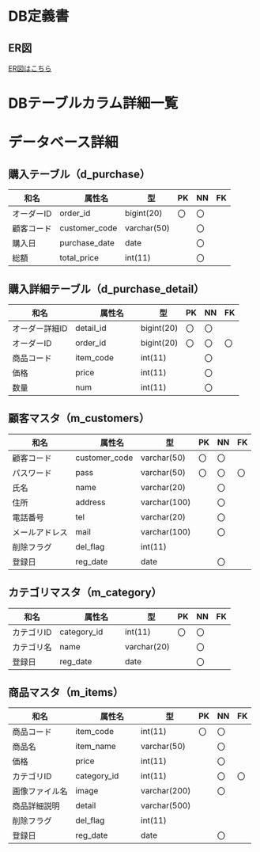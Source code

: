 # DB定義書
## ER図
[ER図はこちら](https://github.com/Aso2001369/2021sys-design/blob/main/src/md/db/Sample_ER.md "ER図はこちら") 

# DBテーブルカラム詳細一覧

# データベース詳細

## 購入テーブル（d_purchase）

|和名| 　　属性名 　　| 　型　 | PK | NN | FK |
|----|---------------|--------|----|----|----|
|オーダーID|order_id|bigint(20)|〇|〇||
|顧客コード|customer_code|varchar(50)||〇||
|購入日|purchase_date|date||〇||
|総額|total_price|int(11)||〇||

## 購入詳細テーブル（d_purchase_detail）

|和名| 　　属性名 　　| 　型　 | PK | NN | FK |
|----|---------------|--------|----|----|----|
|オーダー詳細ID|detail_id|bigint(20)|〇|〇||
|オーダーID|order_id|bigint(20)|〇|〇|〇|
|商品コード|item_code|int(11)||〇||
|価格|price|int(11)||〇||
|数量|num|int(11)||〇||

## 顧客マスタ（m_customers）
|和名| 　　属性名 　　| 　型　 | PK | NN | FK |
|----|---------------|--------|----|----|----|
|顧客コード|customer_code|varchar(50)|〇|〇||
|パスワード|pass|varchar(50)|〇|〇|〇|
|氏名|name|varchar(20)||〇||
|住所|address|varchar(100)||〇||
|電話番号|tel|varchar(20)||〇||
|メールアドレス|mail|varchar(100)||〇||
|削除フラグ|del_flag|int(11)||||
|登録日|reg_date|date||〇||

## カテゴリマスタ（m_category）
|和名| 　　属性名 　　| 　型　 | PK | NN | FK |
|----|---------------|--------|----|----|----|
|カテゴリID|category_id|int(11)|〇|〇||
|カテゴリ名|name|varchar(20)||〇||
|登録日|reg_date|date||〇||

## 商品マスタ（m_items）
|和名| 　　属性名 　　| 　型　 | PK | NN | FK |
|----|---------------|--------|----|----|----|
|商品コード|item_code|int(11)|〇|〇||
|商品名|item_name|varchar(50)||〇||
|価格|price|int(11)||〇||
|カテゴリID|category_id|int(11)||〇|〇|
|画像ファイル名|image|varchar(200)||〇||
|商品詳細説明|detail|varchar(500)||||
|削除フラグ|del_flag|int(11)||||
|登録日|reg_date|date||〇||

